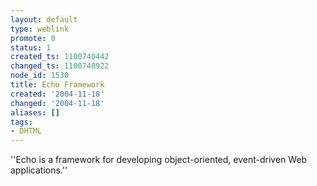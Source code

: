 ```yaml
---
layout: default
type: weblink
promote: 0
status: 1
created_ts: 1100740442
changed_ts: 1100740922
node_id: 1530
title: Echo Framework
created: '2004-11-18'
changed: '2004-11-18'
aliases: []
tags:
- DHTML
---
```

''Echo is a framework for developing object-oriented, event-driven Web applications.''
